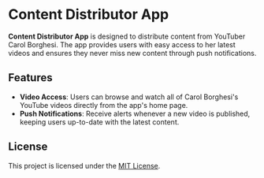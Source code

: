 # Content Distributor App

**Content Distributor App** is designed to distribute content from YouTuber Carol Borghesi.
The app provides users with easy access to her latest videos and ensures they never miss new content through push notifications.

## Features

- **Video Access**: Users can browse and watch all of Carol Borghesi's YouTube videos directly from the app's home page.
- **Push Notifications**: Receive alerts whenever a new video is published, keeping users up-to-date with the latest content.

## License

This project is licensed under the [MIT License](LICENSE).
